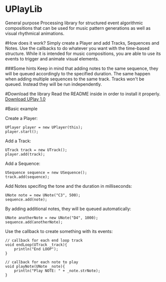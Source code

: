 UPlayLib
=========

General purpose Processing library for structured event algorithmic compositions that can be used for music pattern generations as well as visual rhythmical animations.


#How does it work?
Simply create a Player and add Tracks, Sequences and Notes. Use the callbacks to do whatever you want with the time-based structure.
While it is intended for music compositions, you are able to use its events to trigger and animate visual elements.

###Some hints
Keep in mind that adding notes to the same sequence, they will be queued accordingly to the specified duration.
The same happen when adding multiple sequences to the same track.
Tracks won't be queued. Instead they will be run independently.


#Download the library
Read the README inside in order to install it properly.
[Download UPlay 1.0](http://goo.gl/fUFPMy)


#Basic example

Create a Player:

    UPlayer player = new UPlayer(this);
    player.start();
    
Add a Track:
    
    UTrack track = new UTrack();
    player.add(track);
    
Add a Sequence:
    
    USequence sequence = new USequence();
    track.add(sequence);
    
Add Notes specifing the tone and the duration in milliseconds:

    UNote note = new UNote("C3", 500);
    sequence.add(note); 
    
By adding additional notes, they will be queued automatically:

	UNote anotherNote = new UNote("D4", 1000);
    sequence.add(anotherNote);

Use the callback to create something with its events:

	// callback for each end loop track
	void endLoop(UTrack _track){
	    println("End LOOP");
	}

	// callback for each note to play
	void playNote(UNote _note){
	    println("Play NOTE: " + _note.strNote);
	}
